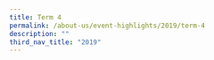 ```yaml
---
title: Term 4
permalink: /about-us/event-highlights/2019/term-4
description: ""
third_nav_title: "2019"
---
```

